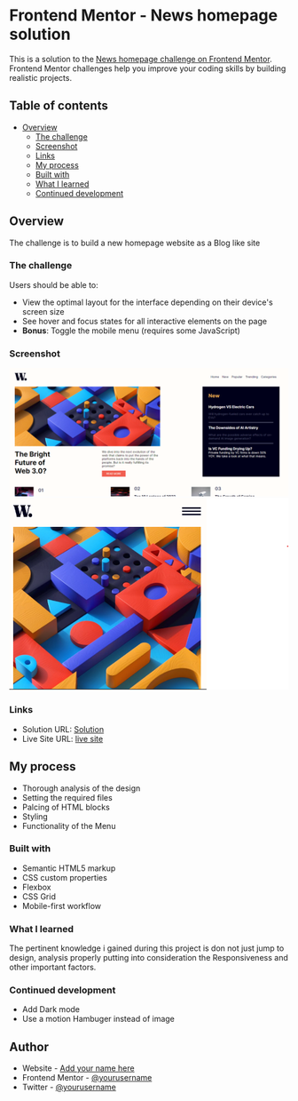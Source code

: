 # Frontend Mentor - News homepage solution

This is a solution to the [News homepage challenge on Frontend Mentor](https://www.frontendmentor.io/challenges/news-homepage-H6SWTa1MFl). Frontend Mentor challenges help you improve your coding skills by building realistic projects. 

## Table of contents

- [Overview](#overview)
  - [The challenge](#the-challenge)
  - [Screenshot](#screenshot)
  - [Links](#links)
  - [My process](#my-process)
  - [Built with](#built-with)
  - [What I learned](#what-i-learned)
  - [Continued development](#continued-development)


## Overview
The challenge is to build a new homepage website as a Blog like site

### The challenge

Users should be able to:

- View the optimal layout for the interface depending on their device's screen size
- See hover and focus states for all interactive elements on the page
- **Bonus**: Toggle the mobile menu (requires some JavaScript)

### Screenshot

![Desktop](./assets/images/Desktop-Screenshot.png)
![Mobile](./assets/images/Mobile-Screenshot.png)



### Links

- Solution URL: [Solution](https://github.com/Davidmide02/News-homepage-main.git)
- Live Site URL: [live site](https://genuine-muffin-197fb4.netlify.app/)

## My process
- Thorough analysis of the design
- Setting the required files
- Palcing of HTML blocks
- Styling
- Functionality of the Menu

### Built with

- Semantic HTML5 markup
- CSS custom properties
- Flexbox
- CSS Grid
- Mobile-first workflow


### What I learned

The pertinent knowledge i gained during this project is don not just jump to design, analysis properly putting into consideration the Responsiveness and other important factors.


### Continued development

- Add Dark mode
- Use a motion Hambuger instead of image


## Author

- Website - [Add your name here](https://www.github.com/Davidmide02)
- Frontend Mentor - [@yourusername](https://www.frontendmentor.io/profile/Davidmide02)
- Twitter - [@yourusername](https://www.twitter.com/Davidmide02)

